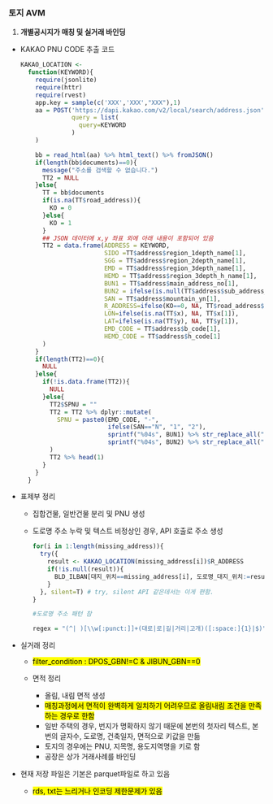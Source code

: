  

### 토지 AVM

1. **개별공시지가 매칭 및 실거래 바인딩**
- KAKAO PNU CODE 추출 코드
  
  ```r
  KAKAO_LOCATION <-  
    function(KEYWORD){
      require(jsonlite)
      require(httr)
      require(rvest)
      app.key = sample(c('XXX','XXX',"XXX"),1)
      aa = POST('https://dapi.kakao.com/v2/local/search/address.json', add_headers(Authorization = paste0("KakaoAK ",app.key)), 
                query = list(
                  query=KEYWORD
                )
      )
  
      bb = read_html(aa) %>% html_text() %>% fromJSON()
      if(length(bb$documents)==0){
        message("주소를 검색할 수 없습니다.")
        TT2 = NULL
      }else{
        TT = bb$documents
        if(is.na(TT$road_address)){
          KO = 0
        }else{
          KO = 1
        }
        ## JSON 데이터에 x,y 좌표 외에 아래 내용이 포함되어 있음
        TT2 = data.frame(ADDRESS = KEYWORD,
                         SIDO =TT$address$region_1depth_name[1],
                         SGG = TT$address$region_2depth_name[1],
                         EMD = TT$address$region_3depth_name[1],
                         HEMD = TT$address$region_3depth_h_name[1],
                         BUN1 = TT$address$main_address_no[1],
                         BUN2 = ifelse(is.null(TT$address$sub_address_no[1]), "", TT$address$sub_address_no[1]),
                         SAN = TT$address$mountain_yn[1],
                         R_ADDRESS=ifelse(KO==0, NA, TT$road_address$address_name[1]),
                         LON=ifelse(is.na(TT$x), NA, TT$x[1]),
                         LAT=ifelse(is.na(TT$y), NA, TT$y[1]),
                         EMD_CODE = TT$address$b_code[1],
                         HEMD_CODE = TT$address$h_code[1]
        )
      }
      if(length(TT2)==0){
        NULL
      }else{
        if(!is.data.frame(TT2)){
          NULL
        }else{
          TT2$SPNU = ""
          TT2 = TT2 %>% dplyr::mutate(
            SPNU = paste0(EMD_CODE, "-", 
                          ifelse(SAN=="N", "1", "2"),
                          sprintf("%04s", BUN1) %>% str_replace_all(" ", "0"),
                          sprintf("%04s", BUN2) %>% str_replace_all(" ", "0"))
          )
          TT2 %>% head(1)
        }
      }
    }  
  ```

- 표제부 정리
  
  - 집합건물, 일반건물 분리 및 PNU 생성
  
  - 도로명 주소 누락 및 텍스트 비정상인 경우, API 호출로 주소 생성
    
    ```r
    for(i in 1:length(missing_address)){
      try({
        result <- KAKAO_LOCATION(missing_address[i])$R_ADDRESS
        if(!is.null(result)){
          BLD_ILBAN[대지_위치==missing_address[i], 도로명_대지_위치:=result]
        }
      }, silent=T) # try, silent API 같은데서는 이게 편함.
    }
    ```
    
    ```r
    #도로명 주소 패턴 참
    
    regex = "(^| )[\\w[:punct:]]+(대로|로|길|거리|고개)([:space:]{1}|$)"
    ```

- 실거래 정리
  
  - <mark>filter_condition : DPOS_GBN!=C &  JIBUN_GBN==0</mark>
  
  - 면적 정리    
      - 올림, 내림 면적 생성 
      - <mark>매칭과정에서 면적이 완벽하게 일치하기 어려우므로 올림내림 조건을 만족하는 경우로 한함</mark>    
      - 일반 주택의 경우, 번지가 명확하지 않기 때문에 본번의 첫자리 텍스트, 본번의 글자수, 도로명, 건축일자, 면적으로 키값을 만듦    
      - 토지의 경우에는 PNU, 지목명, 용도지역명을 키로 함    
      - 공장은 상가 거래사례를 바인딩

- 현재 저장 파일은 기본은 parquet파일로 하고 있음
  
  - <mark>rds, txt는 느리거나 인코딩 제한문제가 있음</mark>
